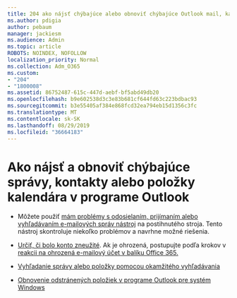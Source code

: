 ```yaml
---
title: 204 ako nájsť chýbajúce alebo obnoviť chýbajúce Outlook mail, kalendár alebo kontakty
ms.author: pdigia
author: pebaum
manager: jackiesm
ms.audience: Admin
ms.topic: article
ROBOTS: NOINDEX, NOFOLLOW
localization_priority: Normal
ms.collection: Adm_O365
ms.custom:
- "204"
- "1800008"
ms.assetid: 86752487-615c-447d-aebf-bf5abd49db20
ms.openlocfilehash: b9e602538d3c3e83b681cf644fd63c223bdbac93
ms.sourcegitcommit: b3e55405af384e868fcd32ea794eb15d1356c3fc
ms.translationtype: MT
ms.contentlocale: sk-SK
ms.lasthandoff: 08/29/2019
ms.locfileid: "36664183"
---
```

# <a name="how-to-find-and-recover-missing-messages-contacts-or-calendar-items-in-outlook"></a>Ako nájsť a obnoviť chýbajúce správy, kontakty alebo položky kalendára v programe Outlook

- Môžete použiť [mám problémy s odosielaním, prijímaním alebo vyhľadávaním e-mailových správ nástroj](https://aka.ms/SaRA-OutlookSendReceive) na postihnutého stroja. Tento nástroj skontroluje niekoľko problémov a navrhne možné riešenia.

- [Určiť, či bolo konto zneužité](https://support.microsoft.com/help/2551603/how-to-determine-whether-your-office-365-account-has-been-compromised). Ak je ohrozená, postupujte podľa krokov v [reakcii na ohrozená e-mailový účet v balíku Office 365.](https://docs.microsoft.com/office365/securitycompliance/responding-to-a-compromised-email-account)

- [Vyhľadanie správy alebo položky pomocou okamžitého vyhľadávania](https://support.office.com/article/69748862-5976-47b9-98e8-ed179f1b9e4d)

- [Obnovenie odstránených položiek v programe Outlook pre systém Windows](https://support.office.com/article/49e81f3c-c8f4-4426-a0b9-c0fd751d48ce)
